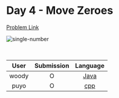 # Day 4 - Move Zeroes

[Problem Link](https://leetcode.com/problems/move-zeroes/)

![single-number](../images/04-move-zeroes.png)

<br>

User  | Submission | Language
:--:  | :--------: | :-----:
woody | O          | [Java](./woody.md)
puyo | O          | [cpp](./puyo.cpp)
